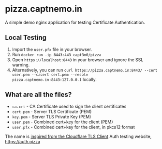 # pizza.captnemo.in

A simple demo nginx application for testing Certificate Authentication.

## Local Testing

1. Import the `user.pfx` file in your browser.
2. Run `docker run -ip 8443:443 capt3m0/pizza`
3. Open `https://localhost:8443` in your browser and ignore the SSL warning.
4. Alternatively, you can run `curl https://pizza.captnemo.in:8443/ --cert user.pem --cacert cert.pem --resolv pizza.captnemo.in:8443:127.0.0.1` locally.

## What are all the files?

-   `ca.crt` - CA Certificate used to sign the client certificates
-   `cert.pem` - Server TLS Certificate (PEM)
-   `key.pem` - Server TLS Private Key (PEM)
-   `user.pem` - Combined cert+key for the client (PEM)
-   `user.pfx` - Combined cert+key for the client, in pkcs12 format

The name is [inspired from the Cloudflare TLS Client](https://support.cloudflare.com/hc/en-us/articles/115000088491-Cloudflare-TLS-Client-Auth) Auth testing website, https://auth.pizza
